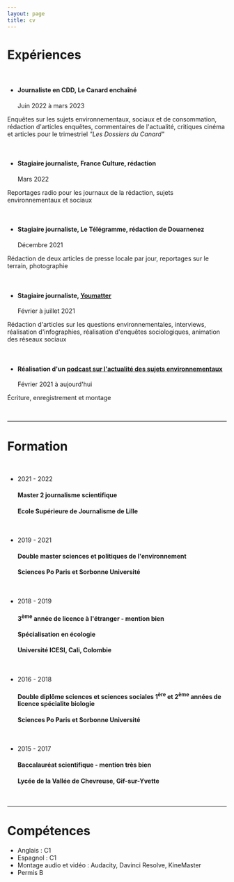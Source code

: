 ```yaml
---
layout: page
title: cv
---
```


# Expériences

<br>

- <hgroup>
    <h4>Journaliste en CDD, Le Canard enchaîné</h4>
    <p>Juin 2022 à mars 2023</p>
  </hgroup>

Enquêtes sur les sujets environnementaux, sociaux et de consommation, rédaction d'articles enquêtes, commentaires de l'actualité, critiques cinéma et articles pour le trimestriel _"Les Dossiers du Canard"_

<br>

- <hgroup>
    <h4>Stagiaire journaliste, France Culture, rédaction</h4>
    <p>Mars 2022</p>
  </hgroup>

Reportages radio pour les journaux de la rédaction, sujets environnementaux et sociaux

<br>

- <hgroup>
    <h4>Stagiaire journaliste, Le Télégramme, rédaction de Douarnenez</h4>
    <p>Décembre 2021</p>
  </hgroup>

Rédaction de deux articles de presse locale par jour, reportages sur le terrain, photographie

<br>

- <hgroup>
    <h4>Stagiaire journaliste, <a class='secondary' href='https://youmatter.world/fr/author/ahospital'>Youmatter</a></h4>
    <p>Février à juillet 2021</p>
  </hgroup>

Rédaction d'articles sur les questions environnementales, interviews, réalisation d'infographies, réalisation d'enquêtes sociologiques, animation des réseaux sociaux

<br>

- <hgroup>
    <h4>Réalisation d'un <a class='secondary' href='https://open.spotify.com/show/6N5Crgu2hWGS5qL4DRWxM5'>podcast sur l'actualité des sujets environnementaux</a></h4>
    <p>Février 2021 à aujourd'hui</p>
  </hgroup>

Écriture, enregistrement et montage

<br>

---

# Formation

<br>

- <hgroup>
    <p>2021 - 2022</p>
    <h4>Master 2 journalisme scientifique</h4>
    <h4>Ecole Supérieure de Journalisme de Lille</h4>
  </hgroup>

<br>

- <hgroup>
    <p>2019 - 2021</p>
    <h4>Double master sciences et politiques de l'environnement</h4>
    <h4>Sciences Po Paris et Sorbonne Université</h4>
  </hgroup>

<br>

- <hgroup>
    <p>2018 - 2019</p>
    <h4>3<sup>ème</sup> année de licence à l'étranger - mention bien</h4>
    <h4>Spécialisation en écologie</h4>
    <h4>Université ICESI, Cali, Colombie</h4>
  </hgroup>

<br>

- <hgroup>
    <p>2016 - 2018</p>
    <h4>Double diplôme sciences et sciences sociales 1<sup>ère</sup> et 2<sup>ème</sup> années de licence spécialite biologie</h4>
    <h4>Sciences Po Paris et Sorbonne Université</h4>
  </hgroup>

<br>

- <hgroup>
    <p>2015 - 2017</p>
    <h4>Baccalauréat scientifique - mention très bien</h4>
    <h4>Lycée de la Vallée de Chevreuse, Gif-sur-Yvette</h4>
  </hgroup>

<br>

---

# Compétences

- Anglais : C1
- Espagnol : C1
- Montage audio et vidéo : Audacity, Davinci Resolve, KineMaster
- Permis B
